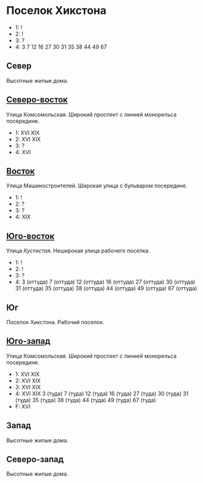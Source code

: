 # Поселок Хикстона

* 1:    !
* 2:    !
* 3:    ?
* 4:    3   7   12  16  27  30  31  35  38  44
        49  67

## Север

Высотные жилые дома.

## [Северо-восток](./512048.md)

Улица Комсомольская.
Широкий проспект с линией монорельса посередине.

* 1:    XVI XIX
* 2:    XVI XIX
* 3:    ?
* 4:    XVI

## [Восток](./515050.md)

Улица Машиностроителей.
Широкая улица с бульваром посередине.

* 1:    !
* 2:    ?
* 3:    ?
* 4:    XIX

## [Юго-восток](./520060.md)

Улица *Кустистая*.
Неширокая улица рабочего поселка.

* 1:    !
* 2:    !
* 3:    ?
* 4:    3 (оттуда)      7 (оттуда)      12 (оттуда)     16 (оттуда)     27 (оттуда)
        30 (оттуда)     31 (оттуда)     35 (оттуда)     38 (оттуда)     44 (оттуда)
        49 (оттуда)     67 (оттуда)

## Юг

Поселок Хикстона. Рабочий поселок.

## [Юго-запад](./500060.md)

Улица Комсомольская.
Широкий проспект с линией монорельса посередине.

* 1:    XVI XIX
* 2:    XVI XIX
* 3:    XVI XIX
* 4:    XVI XIX
        3 (туда)    7 (туда)    12 (туда)   16 (туда)   27 (туда)
        30 (туда)   31 (туда)   35 (туда)   38 (туда)   44 (туда)
        49 (туда)   67  (туда)
* F:    XVI

## Запад

Высотные жилые дома.

## Северо-запад

Высотные жилые дома.
